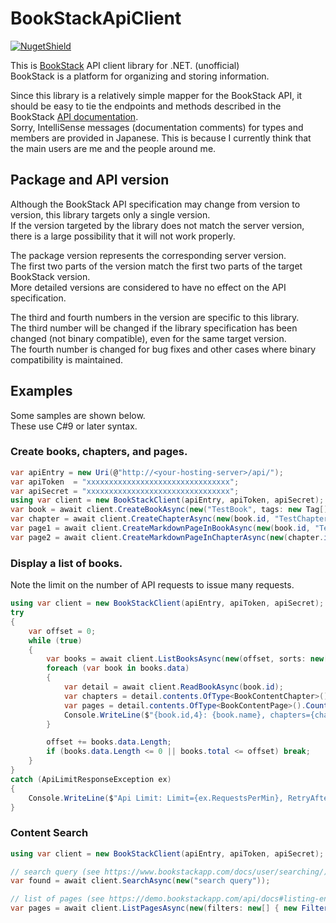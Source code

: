 # BookStackApiClient

[![NugetShield]][NugetPackage]

[NugetPackage]: https://www.nuget.org/packages/BookStackApiClient
[NugetShield]: https://img.shields.io/nuget/v/BookStackApiClient

This is [BookStack](https://www.bookstackapp.com/) API client library for .NET. (unofficial)  
BookStack is a platform for organizing and storing information.


Since this library is a relatively simple mapper for the BookStack API, it should be easy to tie the endpoints and methods described in the BookStack [API documentation](https://demo.bookstackapp.com/api/docs).  
Sorry, IntelliSense messages (documentation comments) for types and members are provided in Japanese. This is because I currently think that the main users are me and the people around me.  

## Package and API version 

Although the BookStack API specification may change from version to version, this library targets only a single version.  
If the version targeted by the library does not match the server version, there is a large possibility that it will not work properly.  

The package version represents the corresponding server version.  
The first two parts of the version match the first two parts of the target BookStack version.  
More detailed versions are considered to have no effect on the API specification.  

The third and fourth numbers in the version are specific to this library.  
The third number will be changed if the library specification has been changed (not binary compatible), even for the same target version.  
The fourth number is changed for bug fixes and other cases where binary compatibility is maintained.  

## Examples

Some samples are shown below.  
These use C#9 or later syntax.  

### Create books, chapters, and pages.

```csharp
var apiEntry = new Uri(@"http://<your-hosting-server>/api/");
var apiToken  = "xxxxxxxxxxxxxxxxxxxxxxxxxxxxxxxx";
var apiSecret = "xxxxxxxxxxxxxxxxxxxxxxxxxxxxxxxx";
using var client = new BookStackClient(apiEntry, apiToken, apiSecret);
var book = await client.CreateBookAsync(new("TestBook", tags: new Tag[] { new("test") }));
var chapter = await client.CreateChapterAsync(new(book.id, "TestChapter"));
var page1 = await client.CreateMarkdownPageInBookAsync(new(book.id, "TestPage", "# Test page in book"));
var page2 = await client.CreateMarkdownPageInChapterAsync(new(chapter.id, "TestPage", "# Test page in chapter"));
```

### Display a list of books.

Note the limit on the number of API requests to issue many requests.  

```csharp
using var client = new BookStackClient(apiEntry, apiToken, apiSecret);
try
{
    var offset = 0;
    while (true)
    {
        var books = await client.ListBooksAsync(new(offset, sorts: new[] { "id", }));
        foreach (var book in books.data)
        {
            var detail = await client.ReadBookAsync(book.id);
            var chapters = detail.contents.OfType<BookContentChapter>().Count();
            var pages = detail.contents.OfType<BookContentPage>().Count();
            Console.WriteLine($"{book.id,4}: {book.name}, chapters={chapters}, pages={pages}");
        }

        offset += books.data.Length;
        if (books.data.Length <= 0 || books.total <= offset) break;
    }
}
catch (ApiLimitResponseException ex)
{
    Console.WriteLine($"Api Limit: Limit={ex.RequestsPerMin}, RetryAfter={ex.RetryAfter}");
}
```

### Content Search

```csharp
using var client = new BookStackClient(apiEntry, apiToken, apiSecret);

// search query (see https://www.bookstackapp.com/docs/user/searching/)
var found = await client.SearchAsync(new("search query"));

// list of pages (see https://demo.bookstackapp.com/api/docs#listing-endpoints)
var pages = await client.ListPagesAsync(new(filters: new[] { new Filter("filter", "expression") }));
```